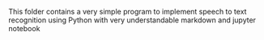 This folder contains a very simple program to implement speech to text recognition using Python with very understandable markdown and jupyter notebook
